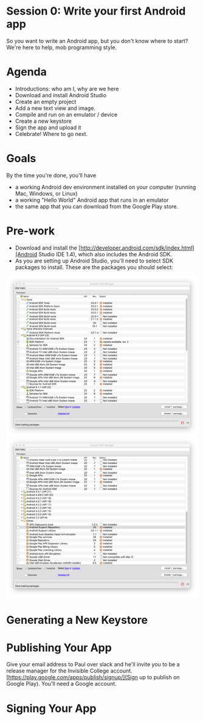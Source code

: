 # Session 0: Write your first Android app

So you want to write an Android app, but you don't know where to start?
We're here to help, mob programming style.

# Agenda

* Introductions: who am I, why are we here
* Download and install Android Studio
* Create an empty project
* Add a new text view and image.
* Compile and run on an emulator / device
* Create a new keystore
* Sign the app and upload it
* Celebrate! Where to go next.

# Goals

By the time you're done, you'll have

* a working Android dev environment installed on your computer (running Mac, Windows, or Linux)
* a working "Hello World" Android app that runs in an emulator
* the same app that you can download from the Google Play store.

# Pre-work

* Download and install the [http://developer.android.com/sdk/index.html](Android Studio IDE 1.4), which also includes the Android SDK.
* As you are setting up Android Studio, you'll need to select SDK packages to
install. These are the packages you should select:

![SDK Packages 1](images/sdk-packages-1.png)
![SDK Packages 2](images/sdk-packages-2.png)

# Generating a New Keystore

# Publishing Your App

Give your email address to Paul over slack and he'll invite you to be a release manager for the Invisible College account.
[https://play.google.com/apps/publish/signup/](Sign up to publish on Google Play). You'll need a Google account.


# Signing Your App
